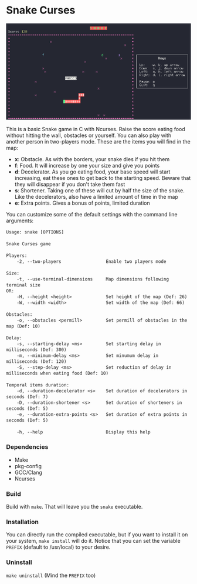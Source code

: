 # Snake Curses

![Snake Curses](screenshot.png)

This is a basic Snake game in C with Ncurses. Raise the score eating food without hitting the wall, obstacles or yourself. You can also play with another person in two-players mode.
These are the items you will find in the map:

- **x**: Obstacle. As with the borders, your snake dies if you hit them
- **f**: Food. It will increase by one your size and give you points
- **d**: Decelerator. As you go eating food, your base speed will start increasing, eat these ones to get back to the starting speed. Beware that they will disappear if you don't take them fast
- **s**: Shortener. Taking one of these will cut by half the size of the snake. Like the decelerators, also have a limited amount of time in the map
- **e**: Extra points. Gives a bonus of points, limited duration

You can customize some of the default settings with the command line arguments:
```
Usage: snake [OPTIONS]

Snake Curses game

Players:
	-2, --two-players                 Enable two players mode

Size:
	-t, --use-terminal-dimensions     Map dimensions following terminal size
OR:
	-H, --height <height>             Set height of the map (Def: 26)
	-W, --width <width>               Set width of the map (Def: 66)

Obstacles:
	-o, --obstacles <permill>         Set permill of obstacles in the map (Def: 10)

Delay:
	-s, --starting-delay <ms>         Set starting delay in milliseconds (Def: 300)
	-m, --minimum-delay <ms>          Set minumum delay in milliseconds (Def: 120)
	-S, --step-delay <ms>             Set reduction of delay in milliseconds when eating food (Def: 10)

Temporal items duration:
	-d, --duration-decelerator <s>    Set duration of decelerators in seconds (Def: 7)
	-D, --duration-shortener <s>      Set duration of shorteners in seconds (Def: 5)
	-e, --duration-extra-points <s>   Set duration of extra points in seconds (Def: 5)

	-h, --help                        Display this help
```

### Dependencies
- Make
- pkg-config
- GCC/Clang
- Ncurses

### Build
Build with `make`. That will leave you the `snake` executable.

### Installation
You can directly run the compiled executable, but if you want to install it
on your system, `make install` will do it. Notice that you can set the
variable `PREFIX` (default to /usr/local) to your desire.

### Uninstall
`make uninstall` (Mind the `PREFIX` too)
